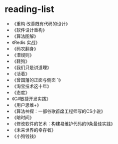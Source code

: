 # reading-list

- 《重构 改善既有代码的设计》
- 《软件设计重构》
- 《算法图解》
- 《Redis 实战》
- 《码农翻身》
- 《潜规则》
- 《鞋狗》
- 《我们只是讲道理》
- 《活着》
- 《曾国藩的正面与侧面 1》
- 《淘宝技术这十年》
- 《态度》
- 《C#敏捷开发实践》
- 《用户思维+》
- 《算法神探：一部谷歌首席工程师写的CS小说》
- 《暗时间》
- 《修改软件的艺术：构建易维护代码的9条最佳实践》
- 《未来世界的幸存者》
- 《小狗钱钱》